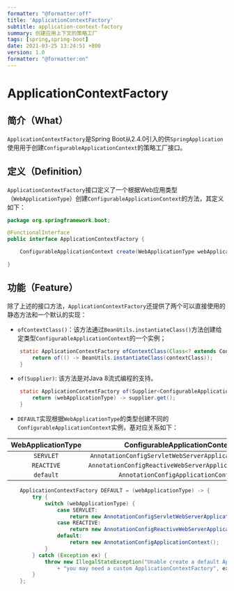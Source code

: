 ```yaml
---
formatter: "@formatter:off"
title: 'ApplicationContextFactory'
subtitle: application-context-factory 
summary: 创建应用上下文的策略工厂
tags: [spring,spring-boot] 
date: 2021-03-25 13:24:51 +800 
version: 1.0
formatter: "@formatter:on"
---
```


# ApplicationContextFactory

## 简介（What）

`ApplicationContextFactory`是Spring Boot从2.4.0引入的供`SpringApplication`使用用于创建`ConfigurableApplicationContext`的策略工厂接口。

## 定义（Definition）

`ApplicationContextFactory`接口定义了一个根据Web应用类型（`WebApplicationType`）创建`ConfigurableApplicationContext`的方法，其定义如下：

```java
package org.springframework.boot;

@FunctionalInterface
public interface ApplicationContextFactory {

    ConfigurableApplicationContext create(WebApplicationType webApplicationType);

}
```

## 功能（Feature）

除了上述的接口方法，`ApplicationContextFactory`还提供了两个可以直接使用的静态方法和一个默认的实现：

* `ofContextClass()`：该方法通过`BeanUtils.instantiateClass()`方法创建给定类型`ConfigurableApplicationContext`的一个实例；

```java
    static ApplicationContextFactory ofContextClass(Class<? extends ConfigurableApplicationContext> contextClass) {
        return of(() -> BeanUtils.instantiateClass(contextClass));
    }
```

* `of(Supplier)`: 该方法是对Java 8流式编程的支持。

```java
    static ApplicationContextFactory of(Supplier<ConfigurableApplicationContext> supplier) {
        return (webApplicationType) -> supplier.get();
    }
```

* `DEFAULT`实现根据`WebApplicationType`的类型创建不同的`ConfigurableApplicationContext`实例，基对应关系如下：

| WebApplicationType |            ConfigurableApplicationContext             |
| :----------------: | :---------------------------------------------------: |
|     `SERVLET`      | `AnnotationConfigServletWebServerApplicationContext`  |
|     `REACTIVE`     | `AnnotationConfigReactiveWebServerApplicationContext` |
|     `default`      |         `AnnotationConfigApplicationContext`          |

```java
    ApplicationContextFactory DEFAULT = (webApplicationType) -> {
        try {
            switch (webApplicationType) {
                case SERVLET:
                    return new AnnotationConfigServletWebServerApplicationContext();
                case REACTIVE:
                    return new AnnotationConfigReactiveWebServerApplicationContext();
                default:
                    return new AnnotationConfigApplicationContext();
            }
        } catch (Exception ex) {
            throw new IllegalStateException("Unable create a default ApplicationContext instance, "
                + "you may need a custom ApplicationContextFactory", ex);
        }
    };
```

